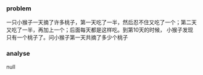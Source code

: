 ### problem

一只小猴子一天摘了许多桃子，第一天吃了一半，然后忍不住又吃了一个；第二天又吃了一半，再加上一个；后面每天都是这样吃。到第10天的时候，
小猴子发现只有一个桃子了。问小猴子第一天共摘了多少个桃子

### analyse

null



